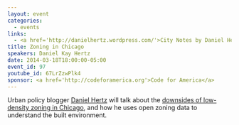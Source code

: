 ```yaml
---
layout: event
categories: 
  - events
links:
  - <a href='http://danielhertz.wordpress.com/'>City Notes by Daniel Hertz</a>
title: Zoning in Chicago
speakers: Daniel Kay Hertz
date: 2014-03-18T18:00:00-05:00
event_id: 97
youtube_id: 67LrZzwPlk4
sponsor: <a href='http://codeforamerica.org'>Code for America</a>
---
```


<p>Urban policy blogger <a href='https://twitter.com/DanielKayHertz'>Daniel Hertz</a> will talk about the <a href='http://danielhertz.wordpress.com/2014/01/27/zoning-its-just-insane/'>downsides of low-density zoning in Chicago</a>, and how he uses open zoning data to understand the built environment.</p>
